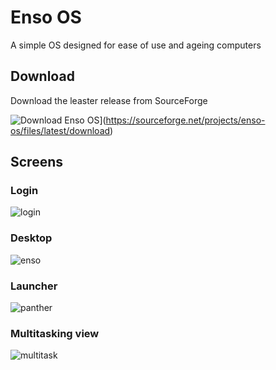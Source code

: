 # Enso OS

A simple OS designed for ease of use and ageing computers

## Download

Download the leaster release from SourceForge

![Download Enso OS](https://img.shields.io/sourceforge/dm/enso-os.svg)](https://sourceforge.net/projects/enso-os/files/latest/download)

## Screens

### Login 

![login](https://i.imgur.com/g6FmczJ.jpg)
	
### Desktop

![enso](https://i.imgur.com/yeANZiW.png)

### Launcher

![panther](https://i.imgur.com/UuxxqxQ.png)

### Multitasking view

![multitask](https://i.imgur.com/79wnAGs.jpg)